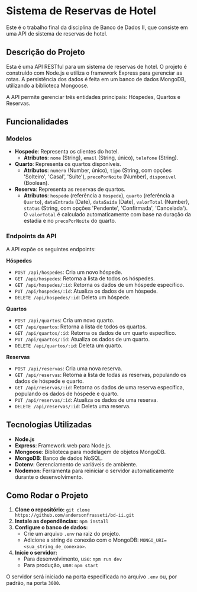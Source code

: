 # Sistema de Reservas de Hotel

Este é o trabalho final da disciplina de Banco de Dados II, que consiste em uma API de sistema de reservas de hotel.

## Descrição do Projeto

Esta é uma API RESTful para um sistema de reservas de hotel. O projeto é construído com Node.js e utiliza o framework Express para gerenciar as rotas. A persistência dos dados é feita em um banco de dados MongoDB, utilizando a biblioteca Mongoose.

A API permite gerenciar três entidades principais: Hóspedes, Quartos e Reservas.

## Funcionalidades

### Modelos

* **Hospede**: Representa os clientes do hotel.
    * **Atributos**: `nome` (String), `email` (String, único), `telefone` (String).
* **Quarto**: Representa os quartos disponíveis.
    * **Atributos**: `numero` (Number, único), `tipo` (String, com opções 'Solteiro', 'Casal', 'Suite'), `precoPorNoite` (Number), `disponivel` (Boolean).
* **Reserva**: Representa as reservas de quartos.
    * **Atributos**: `hospede` (referência a `Hospede`), `quarto` (referência a `Quarto`), `dataEntrada` (Date), `dataSaida` (Date), `valorTotal` (Number), `status` (String, com opções 'Pendente', 'Confirmada', 'Cancelada'). O `valorTotal` é calculado automaticamente com base na duração da estadia e no `precoPorNoite` do quarto.

### Endpoints da API

A API expõe os seguintes endpoints:

**Hóspedes**
* `POST /api/hospedes`: Cria um novo hóspede.
* `GET /api/hospedes`: Retorna a lista de todos os hóspedes.
* `GET /api/hospedes/:id`: Retorna os dados de um hóspede específico.
* `PUT /api/hospedes/:id`: Atualiza os dados de um hóspede.
* `DELETE /api/hospedes/:id`: Deleta um hóspede.

**Quartos**
* `POST /api/quartos`: Cria um novo quarto.
* `GET /api/quartos`: Retorna a lista de todos os quartos.
* `GET /api/quartos/:id`: Retorna os dados de um quarto específico.
* `PUT /api/quartos/:id`: Atualiza os dados de um quarto.
* `DELETE /api/quartos/:id`: Deleta um quarto.

**Reservas**
* `POST /api/reservas`: Cria uma nova reserva.
* `GET /api/reservas`: Retorna a lista de todas as reservas, populando os dados de hóspede e quarto.
* `GET /api/reservas/:id`: Retorna os dados de uma reserva específica, populando os dados de hóspede e quarto.
* `PUT /api/reservas/:id`: Atualiza os dados de uma reserva.
* `DELETE /api/reservas/:id`: Deleta uma reserva.

## Tecnologias Utilizadas

* **Node.js**
* **Express**: Framework web para Node.js.
* **Mongoose**: Biblioteca para modelagem de objetos MongoDB.
* **MongoDB**: Banco de dados NoSQL.
* **Dotenv**: Gerenciamento de variáveis de ambiente.
* **Nodemon**: Ferramenta para reiniciar o servidor automaticamente durante o desenvolvimento.

## Como Rodar o Projeto

1.  **Clone o repositório:**
    `git clone https://github.com/andersonfrasseti/bd-ii.git`
2.  **Instale as dependências:**
    `npm install`
3.  **Configure o banco de dados:**
    * Crie um arquivo `.env` na raiz do projeto.
    * Adicione a string de conexão com o MongoDB: `MONGO_URI=<sua_string_de_conexao>`.
4.  **Inicie o servidor:**
    * Para desenvolvimento, use: `npm run dev`
    * Para produção, use: `npm start`

O servidor será iniciado na porta especificada no arquivo `.env` ou, por padrão, na porta `3000`.
